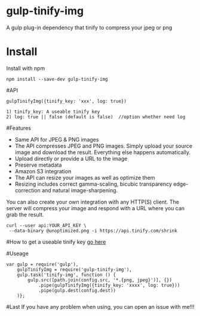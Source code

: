 # gulp-tinify-img
A gulp plug-in dependency that tinify to compress your jpeg or png

# Install
Install with npm
	
	npm install --save-dev gulp-tinify-img

#API

	gulpTinifyImg({tinify_key: 'xxx', log: true})
	
	1) tinify_key: A useable tinify key 
	2) log: true || false (default is false)  //option whether need log

#Features 

- Same API for JPEG & PNG images
- The API compresses JPEG and PNG images. Simply upload your source image and download the result. 
  Everything else happens automatically.
- Upload directly or provide a URL to the image
- Preserve metadata
- Amazon S3 integration
- The API can resize your images as well as optimize them
- Resizing includes correct gamma-scaling, bicubic transparency edge-correction and natural image-sharpening.

You can also create your own integration with any HTTP(S) client. 
The server will compress your image and respond with a URL where you can grab the result.

	curl --user api:YOUR_API_KEY \
     --data-binary @unoptimized.png -i https://api.tinify.com/shrink

#How to get a useable tinify key
[go here](https://tinypng.com/developers)


#Useage

	var gulp = require('gulp'),
    	gulpTinifyImg = require('gulp-tinify-img'),
    	gulp.task('tinify-img', function () {
    		gulp.src([path.join(config.src, '*.{png, jpeg}')], {})
        		.pipe(gulpTinifyImg({tinify_key: 'xxxx', log: true}))
        		.pipe(gulp.dest(config.dest))
        )};
         
#Last
If you have any problem when using, you can open an issue with me!!!
